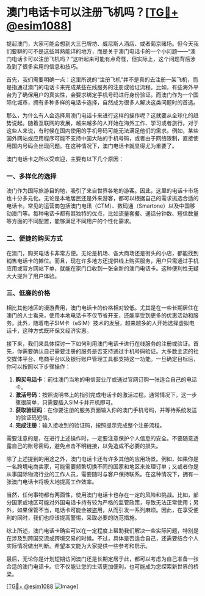 # 澳门电话卡可以注册飞机吗？[[TG💪+ @esim1088](https://t.me/s/esim1088)]

提起澳门，大家可能会想到大三巴牌坊、威尼斯人酒店、或者葡京赌场。但今天我们要聊的可不是这些耳熟能详的地方，而是关于澳门电话卡的一个小问题——“澳门电话卡可以注册飞机吗？”这听起来可能有点奇怪，但实际上，这个问题背后涉及到了很多实用的信息和技巧。

首先，我们需要明确一点：这里所说的“注册飞机”并不是真的去注册一架飞机，而是指通过澳门的电话卡来完成某些在线服务的注册或验证流程。比如，有些海外平台为了确保用户的真实性，会要求绑定手机号码进行身份验证。而澳门作为一个国际化城市，拥有多种多样的电话卡选择，自然成为很多人解决这类问题时的首选。

那么，为什么有人会选择用澳门电话卡来进行这样的操作呢？这就要从全球化的趋势说起。随着互联网的发展，越来越多的人开始在海外工作、学习或者旅行。对于这些人来说，有时候在国内使用的手机号码可能无法满足他们的需求。例如，某些国外网站或应用程序可能不支持中国大陆的手机号码，或者由于网络限制，直接使用国内号码会出现问题。在这种情况下，澳门电话卡就显得尤为重要了。

澳门电话卡之所以受欢迎，主要有以下几个原因：

### 一、多样化的选择

澳门作为国际旅游目的地，吸引了来自世界各地的游客。因此，这里的电话卡市场也十分多元化。无论是本地居民还是外来游客，都可以根据自己的需求挑选合适的电话卡。常见的运营商包括澳门电讯（CTM）、数码通（Smartone）以及中国移动澳门等。每种电话卡都有其独特的优点，比如流量套餐、通话分钟数、短信数量等方面的不同配置，能够满足不同用户的个性化需求。

### 二、便捷的购买方式

在澳门，购买电话卡非常方便。无论是机场、各大商场还是街头的小店，都能找到销售电话卡的摊位。而且，现在许多地方还提供线上购买服务，用户只需通过手机应用或官方网站下单，就能在家门口收到一张全新的澳门电话卡。这种便利性无疑大大提升了用户体验。

### 三、低廉的价格

相比其他地区的漫游费用，澳门电话卡的价格相对较低。尤其是在一些长期居住在澳门的人士看来，使用本地电话卡不仅节省开支，还能享受到更多的优惠活动和服务。此外，随着电子SIM卡（eSIM）技术的发展，越来越多的人开始选择虚拟电话卡，这种方式既环保又经济实惠。

接下来，我们来具体探讨一下如何利用澳门电话卡进行在线服务的注册或验证。首先，你需要确认自己需要注册的服务是否支持通过手机号码验证。大多数主流的社交媒体平台、电商平台以及银行账户管理工具都支持这一功能。一旦确定目标后，你可以按照以下步骤操作：

1. **购买电话卡**：前往澳门当地的电信营业厅或通过官网订购一张适合自己的电话卡。
2. **激活号码**：按照说明书上的指引完成电话卡的激活过程。通常情况下，这一步骤很简单，只需要插入SIM卡并开机即可。
3. **获取验证码**：在你要注册的服务页面输入你的澳门手机号码，并等待系统发送的验证码短信。
4. **完成注册**：输入接收到的验证码，按照提示完成整个注册流程。

需要注意的是，在进行上述操作时，一定要注意保护个人信息的安全。不要随意透露自己的账号密码，避免点击不明链接，以免造成不必要的损失。

除了上述提到的用途之外，澳门电话卡还有许多其他的应用场景。例如，如果你是一名跨境电商卖家，可能需要频繁切换不同的国家和地区来处理订单；又或者你是从事国际物流行业的工作人员，需要随时与客户保持联系。在这种情况下，拥有一张澳门电话卡将极大地提高工作效率。

当然，任何事物都有两面性，使用澳门电话卡也存在一定的风险和挑战。比如，部分国家或地区可能对外国电话卡持有较为严格的监管政策，导致无法正常使用；另外，如果保管不当，电话卡可能会被盗用，从而引发一系列麻烦。因此，在享受便利的同时，我们也应该提高警惕，采取必要的防范措施。

综上所述，澳门电话卡确实可以在一定程度上帮助我们解决一些实际问题，特别是在涉及到跨国交流或跨境交易的时候。不过，具体是否适合自己，还需要结合个人实际情况做出判断。希望本文能为大家提供一些参考和启示。

最后，无论你是计划短期访问澳门还是长期定居于此，都可以考虑为自己准备一张合适的澳门电话卡。它不仅能让您的生活更加便利，也可能成为您探索新世界的桥梁。

[[TG💪+ @esim1088](https://t.me/s/esim1088) ![Image](https://i.postimg.cc/4NQfJmqS/Snipaste-2025-05-13-00-14-12.png)]